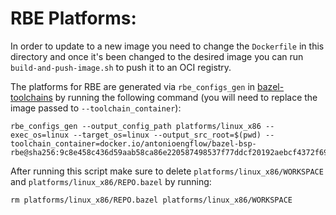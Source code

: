 # RBE Platforms:

In order to update to a new image you need to change the `Dockerfile` in this directory and once it's been changed to the desired image you can run `build-and-push-image.sh` to push it to an OCI registry.

The platforms for RBE are generated via `rbe_configs_gen` in [bazel-toolchains](https://github.com/bazelbuild/bazel-toolchains?tab=readme-ov-file#rbe_configs_gen---cli-tool-to-generate-configs) by running the following command (you will need to replace the image passed to `--toolchain_container`):

```
rbe_configs_gen --output_config_path platforms/linux_x86 --exec_os=linux --target_os=linux --output_src_root=$(pwd) --toolchain_container=docker.io/antonioengflow/bazel-bsp-rbe@sha256:9c8e458c436d59aab58ca86e220587498537f77ddcf20192aebcf4372f69bc2d
```

After running this script make sure to delete `platforms/linux_x86/WORKSPACE` and `platforms/linux_x86/REPO.bazel` by running:

```rm platforms/linux_x86/REPO.bazel platforms/linux_x86/WORKSPACE```